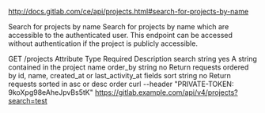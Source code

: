

http://docs.gitlab.com/ce/api/projects.html#search-for-projects-by-name

Search for projects by name 
Search for projects by name which are accessible to the authenticated user. This endpoint can be accessed without authentication if the project is publicly accessible.

GET /projects
Attribute	Type	Required	Description
search	string	yes	A string contained in the project name
order_by	string	no	Return requests ordered by id, name, created_at or last_activity_at fields
sort	string	no	Return requests sorted in asc or desc order
curl --header "PRIVATE-TOKEN: 9koXpg98eAheJpvBs5tK" https://gitlab.example.com/api/v4/projects?search=test